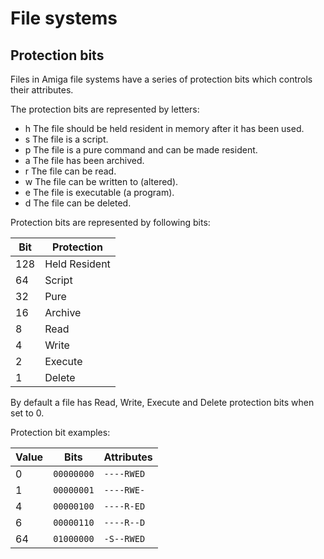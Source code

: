# File systems

## Protection bits

Files in Amiga file systems have a series of protection bits which controls their attributes. 

The protection bits are represented by letters:
- h The file should be held resident in memory after it has been used.
- s	The file is a script.
- p	The file is a pure command and can be made resident.
- a	The file has been archived.
- r	The file can be read.
- w	The file can be written to (altered).
- e	The file is executable (a program).
- d	The file can be deleted.

Protection bits are represented by following bits:

| Bit | Protection    |
|-----|---------------|
| 128 | Held Resident |
| 64  | Script        |
| 32  | Pure          |
| 16  | Archive       |
| 8   | Read          |
| 4   | Write         |
| 2   | Execute       |
| 1   | Delete        |

By default a file has Read, Write, Execute and Delete protection bits when set to 0.

Protection bit examples:

| Value | Bits       | Attributes |
|-------|------------|------------|
| 0     | `00000000` | `----RWED` |
| 1     | `00000001` | `----RWE-` |
| 4     | `00000100` | `----R-ED` |
| 6     | `00000110` | `----R--D` |
| 64    | `01000000` | `-S--RWED` |


